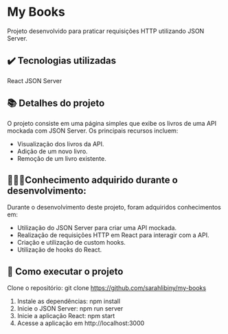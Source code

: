 # My Books
Projeto desenvolvido para praticar requisições HTTP utilizando JSON Server. 

## ✔️ Tecnologias utilizadas
React
JSON Server

## 📚 Detalhes do projeto
O projeto consiste em uma página simples que exibe os livros de uma API mockada com JSON Server. Os principais recursos incluem:

- Visualização dos livros da API.
- Adição de um novo livro.
- Remoção de um livro existente.

## 👩🏻‍💻Conhecimento adquirido durante o desenvolvimento:
Durante o desenvolvimento deste projeto, foram adquiridos conhecimentos em:

- Utilização do JSON Server para criar uma API mockada.
- Realização de requisições HTTP em React para interagir com a API.
- Criação e utilização de custom hooks.
- Utilização de hooks do React.

## 🚀 Como executar o projeto
Clone o repositório: git clone https://github.com/sarahlibiny/my-books
1. Instale as dependências: npm install
2. Inicie o JSON Server: npm run server
3. Inicie a aplicação React: npm start
4. Acesse a aplicação em http://localhost:3000

